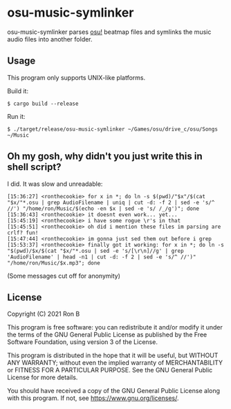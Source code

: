 # osu-music-symlinker

osu-music-symlinker parses [osu!](https://osu.ppy.sh) beatmap files and symlinks the music audio files into another folder.

## Usage
This program only supports UNIX-like platforms.

Build it:

``` shell
$ cargo build --release
```

Run it:

``` shell
$ ./target/release/osu-music-symlinker ~/Games/osu/drive_c/osu/Songs ~/Music
```

## Oh my gosh, why didn't you just write this in shell script?

I did. It was slow and unreadable:

``` irc-log
[15:36:27] <ronthecookie> for x in *; do ln -s $(pwd)/"$x"/$(cat "$x/"*.osu | grep AudioFilename | uniq | cut -d: -f 2 | sed -e 's/^ //') "/home/ron/Music/$(echo -en $x | sed -e 's/ /_/g')"; done
[15:36:43] <ronthecookie> it doesnt even work... yet...
[15:45:19] <ronthecookie> i have some rogue \r's in that
[15:45:51] <ronthecookie> oh did i mention these files im parsing are crlf? fun!
[15:47:44] <ronthecookie> im gonna just sed them out before i grep
[15:53:37] <ronthecookie> finally got it working: for x in *; do ln -s "$(pwd)/$x/$(cat "$x/"*.osu | sed -e 's/[\r\n]//g' | grep 'AudioFilename' | head -n1 | cut -d: -f 2 | sed -e 's/^ //')" "/home/ron/Music/$x.mp3"; done
```

(Some messages cut off for anonymity)

## License
Copyright (C) 2021 Ron B

This program is free software: you can redistribute it and/or modify
it under the terms of the GNU General Public License as published by
the Free Software Foundation, using version 3 of the License.

This program is distributed in the hope that it will be useful,
but WITHOUT ANY WARRANTY; without even the implied warranty of
MERCHANTABILITY or FITNESS FOR A PARTICULAR PURPOSE.  See the
GNU General Public License for more details.

You should have received a copy of the GNU General Public License
along with this program.  If not, see <https://www.gnu.org/licenses/>.
